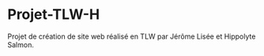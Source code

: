 # Projet-TLW-H
Projet de création de site web réalisé en TLW par Jérôme Lisée et Hippolyte Salmon. 
